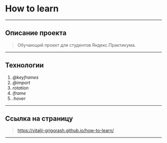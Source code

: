 # How to learn

----
## Описание проекта

> Обучающий проект для студентов Яндекс.Практикума.

----
## Технологии
1. *@keyframes*
2. *@import*
3. *rotation*
4. *iframe*
5. *:hover*

----
## Ссылка на страницу
> https://vitalii-grigorash.github.io/how-to-learn/

----